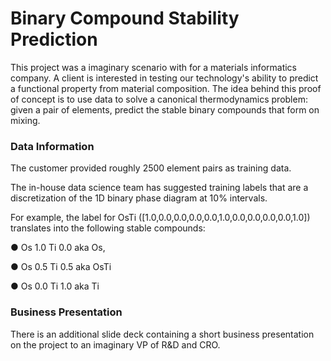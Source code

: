
# Binary Compound Stability Prediction

This project was a imaginary scenario with for a materials informatics company. A client is interested in testing our technology's ability to predict a functional property from material composition. The idea behind this proof of concept is to use data to solve a canonical thermodynamics problem: given a pair of elements, predict the stable binary compounds that form on mixing. 

### Data Information

The customer provided roughly 2500 element pairs as training data. 

The in-house data science team has suggested training labels that are a discretization of the 1D binary phase diagram at 10% intervals. 

For example, the label for OsTi ([1.0,0.0,0.0,0.0,0.0,1.0,0.0,0.0,0.0,0.0,1.0]) translates into the following stable compounds:

● Os 1.0 Ti 0.0 aka Os,

● Os 0.5 Ti 0.5 aka OsTi 

● Os 0.0 Ti 1.0 aka Ti

### Business Presentation

There is an additional slide deck containing a short business presentation on the project to an imaginary VP of R&D and CRO.

